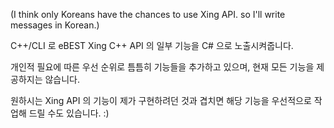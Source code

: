 (I think only Koreans have the chances to use Xing API. so I'll write messages in Korean.)

C++/CLI 로 eBEST Xing C++ API 의 일부 기능을 C# 으로 노출시켜줍니다.

개인적 필요에 따른 우선 순위로 틈틈히 기능들을 추가하고 있으며, 현재 모든 기능을 제공하지는 않습니다.

원하시는 Xing API 의 기능이 제가 구현하려던 것과 겹치면 해당 기능을 우선적으로 작업해 드릴 수도 있습니다. :)
